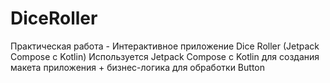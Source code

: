 # DiceRoller
Практическая работа - Интерактивное приложение Dice Roller (Jetpack Compose с Kotlin)
Используется Jetpack Compose с Kotlin для создания макета приложения + бизнес-логика для обработки Button
